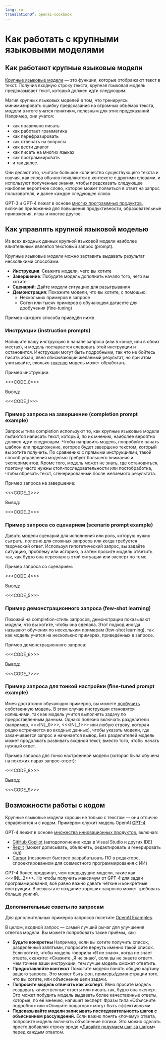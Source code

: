 ```yaml
---
lang: ru
translationOf: openai-cookbook
---
```


# Как работать с крупными языковыми моделями

## Как работают крупные языковые модели

[Крупные языковые модели][Large language models Blog Post] — это функции, которые отображают текст в текст. Получив входную строку текста, крупная языковая модель предсказывает текст, который должен идти следующим.

Магия крупных языковых моделей в том, что тренируясь минимизировать ошибку предсказания на огромных объёмах текста, модели в итоге учатся понятиям, полезным для этих предсказаний. Например, они учатся:

- как правильно писать
- как работает грамматика
- как перефразировать
- как отвечать на вопросы
- как вести диалог
- как писать на многих языках
- как программировать
- и так далее.

Они делают это, «читая» большое количество существующего текста и изучая, как слова обычно появляются в контексте с другими словами, и используют полученные знания, чтобы предсказать следующее наиболее вероятное слово, которое может появиться в ответ на запрос пользователя, и далее каждое следующее слово.

GPT-3 и GPT-4 лежат в основе [многих программных продуктов][OpenAI Customer Stories], включая приложения для повышения продуктивности, образовательные приложения, игры и многое другое.

## Как управлять крупной языковой моделью

Из всех входных данных крупной языковой модели наиболее влиятельным является текстовый запрос (prompt).

Крупные языковые модели можно заставить выдавать результат несколькими способами:

- **Инструкция**: Скажите модели, чего вы хотите
- **Завершение**: Побудите модель дополнить начало того, чего вы хотите
- **Сценарий**: Дайте модели ситуацию для разыгрывания
- **Демонстрация**: Покажите модели, что вы хотите, с помощью:
  - Нескольких примеров в запросе
  - Сотен или тысяч примеров в обучающем датасете для дообучения (fine-tuning)

Пример каждого способа приведён ниже.

### Инструкции (instruction prompts)

Напишите вашу инструкцию в начале запроса (или в конце, или в обоих местах), и модель постарается следовать этой инструкции и остановится. Инструкции могут быть подробными, так что не бойтесь писать абзац, явно описывающий желаемый результат, но при этом учитывайте, сколько [токенов](https://help.openai.com/en/articles/4936856-what-are-tokens-and-how-to-count-them) модель может обработать.

Пример инструкции:

&lt;&lt;&lt;CODE_0>>>

Вывод:

&lt;&lt;&lt;CODE_1>>>

### Пример запроса на завершение (completion prompt example)

Запросы типа completion используют то, как крупные языковые модели пытаются написать текст, который, по их мнению, наиболее вероятно должен идти следующим. Чтобы направить модель, попробуйте начать шаблон или предложение, которое будет завершено текстом, который вы хотите получить. По сравнению с прямыми инструкциями, такой способ управления моделью требует большего внимания и экспериментов. Кроме того, модель может не знать, где остановиться, поэтому часто нужны стоп-последовательности или постобработка, чтобы обрезать текст, сгенерированный после желаемого результата.

Пример запроса на завершение:

&lt;&lt;&lt;CODE_2>>>

Вывод:

&lt;&lt;&lt;CODE_3>>>

### Пример запроса со сценарием (scenario prompt example)

Давать модели сценарий для исполнения или роль, которую нужно сыграть, полезно для сложных запросов или когда требуется творческий ответ. Используя гипотетический запрос, вы задаёте ситуацию, проблему или историю, а затем просите модель ответить так, как будто она персонаж в этой ситуации или эксперт по теме.

Пример запроса со сценарием:

&lt;&lt;&lt;CODE_4>>>

Вывод:

&lt;&lt;&lt;CODE_5>>>

### Пример демонстрационного запроса (few-shot learning)

Похожий на completion-стиль запросов, демонстрации показывают модели, что вы хотите, чтобы она сделала. Этот подход иногда называют обучения по нескольким примерам (few-shot learning), так как модель учится на нескольких примерах, приведённых в запросе.

Пример демонстрационного запроса:

&lt;&lt;&lt;CODE_6>>>

Вывод:

&lt;&lt;&lt;CODE_7>>>

### Пример запроса для тонкой настройки (fine-tuned prompt example)

Имея достаточно обучающих примеров, вы можете [дообучить][Fine Tuning Docs] собственную модель. В этом случае инструкции становятся излишними, так как модель учится выполнять задачу по предоставленным данным. Однако полезно включать разделители (например, &lt;&lt;&lt;INL_0>>>, &lt;&lt;&lt;INL_1>>> или любую строку, которая редко встречается во входных данных), чтобы указать модели, где заканчивается запрос и начинается вывод. Без разделителей модель может продолжать развивать входной текст, вместо того, чтобы начать нужный ответ.

Пример запроса для тонко настроенной модели (которая была обучена на похожих парах запрос-ответ):

&lt;&lt;&lt;CODE_8>>>

Вывод:

&lt;&lt;&lt;CODE_9>>>

## Возможности работы с кодом

Крупные языковые модели хороши не только с текстом — они отлично справляются и с кодом. Примером служит модель OpenAI [GPT-4][GPT-4 and GPT-4 Turbo].

GPT-4 лежит в основе [множества инновационных продуктов][OpenAI Customer Stories], включая:

- [GitHub Copilot] (автодополнение кода в Visual Studio и других IDE)
- [Replit](https://replit.com/) (может дописывать, объяснять, редактировать и генерировать код)
- [Cursor](https://cursor.sh/) (позволяет быстрее разрабатывать ПО в редакторе, спроектированном для совместного программирования с ИИ)

GPT-4 более продвинут, чем предыдущие модели, такие как &lt;&lt;&lt;INL_2>>>. Но чтобы получить максимум от GPT-4 для задач программирования, всё равно важно давать чёткие и конкретные инструкции. В результате создание хороших запросов может требовать больше усилий.

### Дополнительные советы по запросам

Для дополнительных примеров запросов посетите [OpenAI Examples][OpenAI Examples].

В целом, входной запрос — самый лучший рычаг для улучшения ответов модели. Вы можете попробовать такие приёмы, как:

- **Будьте конкретны** Например, если вы хотите получить список, разделённый запятыми, попросите вернуть именно такой список. Если хотите, чтобы модель говорила «Я не знаю», когда не знает ответа, скажите: «Скажите „Я не знаю“, если вы не знаете ответ». Чем точнее ваши инструкции, тем лучше модель сможет ответить.
- **Предоставляйте контекст** Помогите модели понять общую картину вашего запроса. Это может быть фон, примеры/демонстрации того, что вы хотите, или объяснение цели задачи.
- **Попросите модель отвечать как эксперт.** Явно просите модель создавать качественные ответы или писать так, будто она эксперт. Это может побудить модель выдавать более качественные ответы, которые, по её мнению, напишет эксперт. Фразы типа «Объясните подробно» или «Опишите пошагово» могут быть эффективными.
- **Подсказывайте модели записывать последовательность шагов с объяснением рассуждений.** Если важно понять «почему» ответа, попросите модель включать объяснение логики. Это можно сделать просто добавляя строку вроде «[Давайте подумаем шаг за шагом](https://arxiv.org/abs/2205.11916)» перед каждым ответом.

[Fine Tuning Docs]: https://platform.openai.com/docs/guides/fine-tuning  
[OpenAI Customer Stories]: https://openai.com/customer-stories  
[Large language models Blog Post]: https://openai.com/research/better-language-models  
[GitHub Copilot]: https://github.com/features/copilot/  
[GPT-4 and GPT-4 Turbo]: https://platform.openai.com/docs/models/gpt-4-and-gpt-4-turbo  
[GPT3 Apps Blog Post]: https://openai.com/blog/gpt-3-apps/  
[OpenAI Examples]: https://platform.openai.com/examples  
